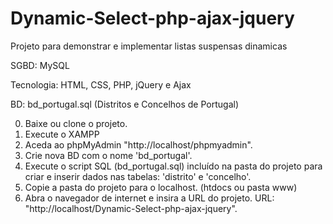 # Dynamic-Select-php-ajax-jquery
Projeto para demonstrar e implementar listas suspensas dinamicas

SGBD: MySQL

Tecnologia: HTML, CSS, PHP, jQuery e Ajax

BD: bd_portugal.sql (Distritos e Concelhos de Portugal)


0) Baixe ou clone o projeto.
1) Execute o XAMPP
2) Aceda ao phpMyAdmin "http://localhost/phpmyadmin".
3) Crie nova BD com o nome 'bd_portugal'.
4) Execute o script SQL (bd_portugal.sql) incluído na pasta do projeto para criar e inserir dados nas tabelas: 'distrito' e 'concelho'.
5) Copie a pasta do projeto para o localhost. (htdocs ou pasta www)
6) Abra o navegador de internet e insira a URL do projeto. URL: "http://localhost/Dynamic-Select-php-ajax-jquery".
